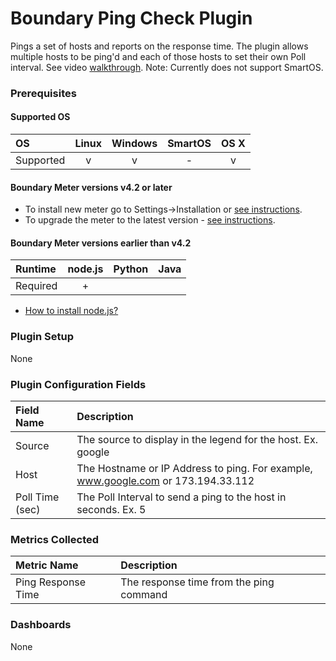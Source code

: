 # Boundary Ping Check Plugin

Pings a set of hosts and reports on the response time. The plugin allows multiple hosts to be ping'd and each of those hosts to set their own Poll interval. See video [walkthrough](https://help.boundary.com/hc/articles/201383932).
Note: Currently does not support SmartOS.

### Prerequisites

#### Supported OS

|     OS    | Linux | Windows | SmartOS | OS X |
|:----------|:-----:|:-------:|:-------:|:----:|
| Supported |   v   |    v    |    -    |  v   |

#### Boundary Meter versions v4.2 or later 

- To install new meter go to Settings->Installation or [see instructions](https://help.boundary.com/hc/en-us/sections/200634331-Installation).
- To upgrade the meter to the latest version - [see instructions](https://help.boundary.com/hc/en-us/articles/201573102-Upgrading-the-Boundary-Meter).

#### Boundary Meter versions earlier than v4.2

|  Runtime | node.js | Python | Java |
|:---------|:-------:|:------:|:----:|
| Required |    +    |        |      |

- [How to install node.js?](https://help.boundary.com/hc/articles/202360701)

### Plugin Setup

None

### Plugin Configuration Fields

|Field Name     |Description                                                                       |
|:--------------|:---------------------------------------------------------------------------------|
|Source         |The source to display in the legend for the host. Ex. google                      |
|Host           |The Hostname or IP Address to ping.  For example, www.google.com or 173.194.33.112|
|Poll Time (sec)|The Poll Interval to send a ping to the host in seconds. Ex. 5                    |

### Metrics Collected

|Metric Name       |Description                            |
|:-----------------|:--------------------------------------|
|Ping Response Time|The response time from the ping command|

### Dashboards

None

